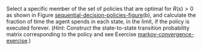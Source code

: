 

Select a specific member of the set of policies that are optimal for
$R(s)>0$ as shown in
Figure <a class="insideBookFigRef" target="_blank" href="https://aimacode.github.io/aima-exercises/figures/sequential-decision-policies-figure.png">sequential-decision-policies-figure</a>(b), and
calculate the fraction of time the agent spends in each state, in the
limit, if the policy is executed forever. (<i>Hint</i>:
Construct the state-to-state transition probability matrix corresponding
to the policy and see
Exercise <a class="exerciseRef" title="" href="{{ site.baseurl }}/dbn-exercises/ex_2/">markov-convergence-exercise</a>.)
